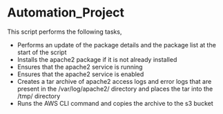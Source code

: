 # Automation_Project


This script performs the following tasks,
- Performs an update of the package details and the package list at the start of the script
- Installs the apache2 package if it is not already installed
- Ensures that the apache2 service is running
- Ensures that the apache2 service is enabled
- Creates a tar archive of apache2 access logs and error logs that are present in the /var/log/apache2/ directory and places the tar into the /tmp/ directory
- Runs the AWS CLI command and copies the archive to the s3 bucket

